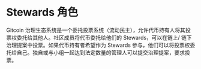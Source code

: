 # Stewards 角色

Gitcoin 治理生态系统是一个委托投票系统（流动民主），允许代币持有人将其投票权委托给其他人。社区成员将代币委托给他们的 Stewards，可以在链上/ 链下治理提案中投票。如果代币持有者希望作为 Stewards 参与，他们可以将投票权委托给自己。独自或与小组一起达到法定数量的管理人可以提交治理提案，要求投票。
